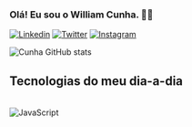 ### Olá! Eu sou o William Cunha. 👋🏼

[![Linkedin](https://img.shields.io/badge/LinkedIn-0077B5?style=for-the-badge&logo=linkedin&logoColor=white)](https://linkedin.com/in/williamcunhacst)
[![Twitter](https://img.shields.io/badge/Twitter-1DA1F2?style=for-the-badge&logo=twitter&logoColor=white)](https://twitter.com/vvilliamdev)
[![Instagram](https://img.shields.io/badge/Instagram-E4405F?style=for-the-badge&logo=instagram&logoColor=white)](https://instagram.com/williamcnha)

![ Cunha GitHub stats](https://github-readme-stats.vercel.app/api?username=williamdcunha&show_icons=true&theme=cobalt)

## Tecnologias do meu dia-a-dia

<div style="display: inline_block"><br/>
  <img align="center" alt="JavaScript" src="https://img.shields.io/badge/JavaScript-F7DF1E?style=for-the-badge&logo=javascript&logoColor=black"
  <img align="center" alt="React" src="https://img.shields.io/badge/React-20232A?style=for-the-badge&logo=react&logoColor=61DAFB"
  <img align="center" alt="Java" src="https://img.shields.io/badge/Java-ED8B00?style=for-the-badge&logo=openjdk&logoColor=white"
  <img align="center" alt="MySQL" src="https://img.shields.io/badge/MySQL-005C84?style=for-the-badge&logo=mysql&logoColor=white"
  <img align="center" alt="Python" src="https://img.shields.io/badge/Python-14354C?style=for-the-badge&logo=python&logoColor=white"
  <img align="center" alt="Swift" src="https://img.shields.io/badge/Swift-FA7343?style=for-the-badge&logo=swift&logoColor=white"
